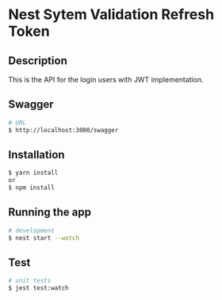 # Nest Sytem Validation Refresh Token

## Description

This is the API for the login users with JWT implementation.


## Swagger
```bash
# URL
$ http://localhost:3000/swagger
```

## Installation

```bash
$ yarn install
or
$ npm install
```

## Running the app

```bash
# development
$ nest start --watch
```

## Test

```bash
# unit tests
$ jest test:watch

```
